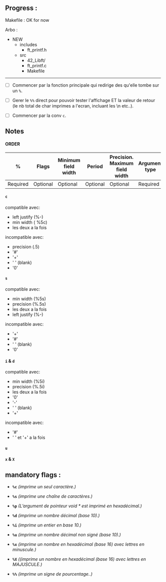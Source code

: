## Progress : ##

Makefile : OK for now

Arbo :
- NEW
	- includes
		- ft_printf.h
	- src
		- 42_Libft/
		- ft_printf.c
		- Makefile

------

 - [ ] Commencer par la fonction principale qui redirige des qu'elle tombe sur un `%`.

 - [ ] Gerer le `%%` direct pour pouvoir tester l'affichage ET la valeur de retour (le nb total de char imprimes a l'ecran, incluant les \n etc..).

 - [ ] Commencer par la conv `c`.

## Notes ##

  

#### ORDER ####

  

| % | Flags | Minimum field width | Period | Precision. Maximum field width | Argument type |
|--|--|--|--|--|--|
| Required | Optional | Optional | Optional | Optional | Required |

  

####  `c`  ####

compatible avec:

- left justify (%-)
- min width ( %5c)
- les deux a la fois

incompatible avec:

- precision (.5)
- '#'
- '+'
- ' ' (blank)
- '0'

####  `s`  ####

compatible avec:

- min width (%5s)
- precision (%.5s)
- les deux a la fois
- left justify (%-)

incompatible avec:

- '+'
- '#'
- ' ' (blank)
- '0'

####  `i` & `d`  ####

compatible avec:

- min width (%5i)
- precision (%.5i)
- les deux a la fois
- '0'
- '-'
- ' ' (blank)
- '+'

incompatible avec:

- '#'
- ' ' et '+' a la fois

####  `u`  ####
####  `x` & `X` ####


## mandatory flags :

- **`%c`** *(imprime un seul caractère.)*

- **`%s`** *(imprime une chaîne de caractères.)*

- **`%p`** *(L’argument de pointeur void \* est imprimé en hexadécimal.)*

- **`%d`** *(imprime un nombre décimal (base 10).)*

- **`%i`** *(imprime un entier en base 10.)*

- **`%u`** *(imprime un nombre décimal non signé (base 10).)*

- **`%x`** *(imprime un nombre en hexadécimal (base 16) avec lettres en minuscule.)*

- **`%X`** *((imprime un nombre en hexadécimal (base 16) avec lettres en MAJUSCULE.)*

- **`%%`** *(imprime un signe de pourcentage..)*